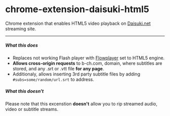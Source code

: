 # chrome-extension-daisuki-html5

Chrome extension that enables HTML5 video playback on [Daisuki.net](daisuki.net)
streaming site.

---

##### What this does
- Replaces not working Flash player with [Flowplayer](https://flowplayer.org/) set to HTML5 engine.
- **Allows cross-origin requests** to b-ch.com, domain, where subtitles are stored, and any .srt or .vtt file **for any page**.
- Additionaly, allows inserting 3rd party subtitle files by adding `#subs=some/random/url.srt` to address.


##### What this doesn't
Please note that this excenstion **doesn't** allow you to rip streamed audio, video or subtitle streams.

